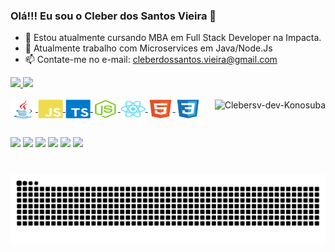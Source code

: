### Olá!!! Eu sou o Cleber dos Santos Vieira 👋
- 🌱 Estou atualmente cursando MBA em Full Stack Developer na Impacta.
- 🔭 Atualmente trabalho com Microservices em Java/Node.Js
- 📫 Contate-me no e-mail: cleberdossantos.vieira@gmail.com

<div>
  <a href="https://github.com/clebersv-dev">
  <img height="180em" src="https://github-readme-stats.vercel.app/api?username=clebersv-dev&show_icons=true&theme=tokyonight&include_all_commits=true&count_private=true"/>
  <img height="180em" src="https://github-readme-stats.vercel.app/api/top-langs/?username=clebersv-dev&layout=compact&langs_count=7&theme=tokyonight"/>
</div>

 <div style="display: inline_block"><br>
  <img align="center" alt="Clebersv-dev-Java" height="30" width="40" src="https://raw.githubusercontent.com/devicons/devicon/master/icons/java/java-original.svg">
  <img align="center" alt="Clebersv-dev-Js" height="30" width="40" src="https://raw.githubusercontent.com/devicons/devicon/master/icons/javascript/javascript-plain.svg">
  <img align="center" alt="Clebersv-dev-Ts" height="30" width="40" src="https://raw.githubusercontent.com/devicons/devicon/master/icons/typescript/typescript-plain.svg">
  <img align="center" alt="Clebersv-dev-Node" height="30" width="40" src="https://raw.githubusercontent.com/devicons/devicon/master/icons/nodejs/nodejs-plain.svg">
  <img align="center" alt="Clebersv-dev-React" height="30" width="40" src="https://raw.githubusercontent.com/devicons/devicon/master/icons/react/react-original.svg">
  <img align="center" alt="Clebersv-dev-HTML" height="30" width="40" src="https://raw.githubusercontent.com/devicons/devicon/master/icons/html5/html5-original.svg">
  <img align="center" alt="Clebersv-dev-CSS" height="30" width="40" src="https://raw.githubusercontent.com/devicons/devicon/master/icons/css3/css3-original.svg">
  
  <img align="right" alt="Clebersv-dev-Konosuba" height="120" src="https://media1.tenor.com/images/f4c39427d59791f34527e2a036cadec6/tenor.gif?itemid=19659111">
</div>
  
  ##

<div> 
  <a href="https://www.youtube.com/channel/UCTTr9xof6DOqO0u9wccpVHA" target="_blank"><img src="https://img.shields.io/badge/YouTube-FF0000?style=for-the-badge&logo=youtube&logoColor=white" target="_blank"></a>
  <a href="https://instagram.com/borbouls" target="_blank"><img src="https://img.shields.io/badge/-Instagram-%23E4405F?style=for-the-badge&logo=instagram&logoColor=white" target="_blank"></a>
 	<a href="https://www.twitch.tv/borbouls" target="_blank"><img src="https://img.shields.io/badge/Twitch-9146FF?style=for-the-badge&logo=twitch&logoColor=white" target="_blank"></a>
 <a href="#" target="_blank"><img src="https://img.shields.io/badge/Discord-7289DA?style=for-the-badge&logo=discord&logoColor=white" target="_blank"></a> 
  <a href = "mailto:cleberdossantos.vieira@gmail.com"><img src="https://img.shields.io/badge/Gmail-D14836?style=for-the-badge&logo=gmail&logoColor=white" target="_blank"></a>
  <a href="https://www.linkedin.com/in/cleber-dos-santos-vieira/" target="_blank"><img src="https://img.shields.io/badge/-LinkedIn-%230077B5?style=for-the-badge&logo=linkedin&logoColor=white" target="_blank"></a> 
 

 
</div><br>
  
![Snake animation](https://github.com/clebersv-dev/clebersv-dev/blob/output/github-contribution-grid-snake.svg)
  
<!--
**clebersv-dev/clebersv-dev** is a ✨ _special_ ✨ repository because its `README.md` (this file) appears on your GitHub profile.

Here are some ideas to get you started:

- 🔭 I’m currently working on ...
- 🌱 I’m currently learning ...
- 👯 I’m looking to collaborate on ...
- 🤔 I’m looking for help with ...
- 💬 Ask me about ...
- 📫 How to reach me: ...
- 😄 Pronouns: ...
- ⚡ Fun fact: ...
-->

